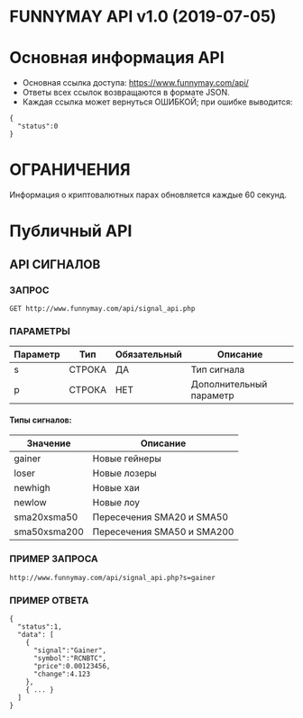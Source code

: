 FUNNYMAY API v1.0 (2019-07-05)
=====================
Основная информация API
=====================

* Основная ссылка доступа: https://www.funnymay.com/api/
* Ответы всех ссылок возвращаются в формате JSON.
* Каждая ссылка может вернуться ОШИБКОЙ; при ошибке выводится:

```
{
  "status":0
}
```

ОГРАНИЧЕНИЯ
=====================
Информация о криптовалютных парах обновляется каждые 60 секунд.


Публичный API
=====================

API СИГНАЛОВ
-----------------------------------

### ЗАПРОС
```
GET http://www.funnymay.com/api/signal_api.php
```

### ПАРАМЕТРЫ
Параметр  |Тип      |Обязательный |Описание
----------|---------|-------------|--------------------
s         |СТРОКА   |ДА           |Тип сигнала
p         |СТРОКА   |НЕТ          |Дополнительный параметр

#### Типы сигналов:
Значение        |Описание
----------------|----------------------
gainer          |Новые гейнеры
loser           |Новые лозеры
newhigh         |Новые хаи
newlow          |Новые лоу
sma20xsma50     |Пересечения SMA20 и SMA50
sma50xsma200    |Пересечения SMA50 и SMA200

### ПРИМЕР ЗАПРОСА
```
http://www.funnymay.com/api/signal_api.php?s=gainer
```

### ПРИМЕР ОТВЕТА
```
{
  "status":1,
  "data": [
    {
      "signal":"Gainer",
      "symbol":"RCNBTC",
      "price":0.00123456,
      "change":4.123
    },
    { ... }
  ]
}
```

